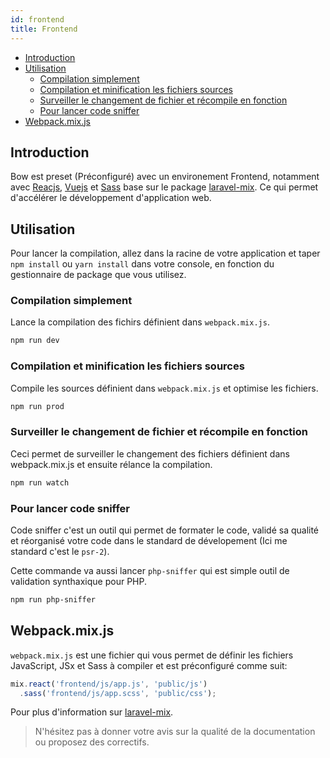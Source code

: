 ```yaml
---
id: frontend
title: Frontend
---
```


- [Introduction](#introduction)
- [Utilisation](#utilisation)
  - [Compilation simplement](#compilation-simplement)
  - [Compilation et minification les fichiers sources](#compilation-et-minification-les-fichiers-sources)
  - [Surveiller le changement de fichier et récompile en fonction](#surveiller-le-changement-de-fichier-et-récompile-en-fonction)
  - [Pour lancer code sniffer](#pour-lancer-code-sniffer)
- [Webpack.mix.js](#webpackmixjs)

## Introduction

Bow est preset (Préconfiguré) avec un environement Frontend, notamment avec [Reacjs](https://reactjs.org), [Vuejs](https://vuejs.org) et [Sass](https://sass-lang.com) base sur le package [laravel-mix](https://laravel-mix.com). Ce qui permet d'accélérer le développement d'application web.

## Utilisation

Pour lancer la compilation, allez dans la racine de votre application et taper `npm install` ou `yarn install` dans votre console, en fonction du gestionnaire de package que vous utilisez.

### Compilation simplement

Lance la compilation des fichirs définient dans `webpack.mix.js`.

```bash
npm run dev
```

### Compilation et minification les fichiers sources

Compile les sources définient dans `webpack.mix.js` et optimise les fichiers.

```bash
npm run prod
```

### Surveiller le changement de fichier et récompile en fonction

Ceci permet de surveiller le changement des fichiers définient dans webpack.mix.js et ensuite rélance la compilation.

```bash
npm run watch
```

### Pour lancer code sniffer

Code sniffer c'est un outil qui permet de formater le code, validé sa qualité et réorganisé votre code dans le standard de dévelopement (Ici me standard c'est le `psr-2`).

Cette commande va aussi lancer `php-sniffer` qui est simple outil de validation synthaxique pour PHP.

```bash
npm run php-sniffer
```

## Webpack.mix.js

`webpack.mix.js` est une fichier qui vous permet de définir les fichiers JavaScript, JSx et Sass à compiler et est préconfiguré comme suit:

```js
mix.react('frontend/js/app.js', 'public/js')
  .sass('frontend/js/app.scss', 'public/css');
```

Pour plus d'information sur [laravel-mix](https://laravel-mix.com/docs/4.0/basic-example).

> N'hésitez pas à donner votre avis sur la qualité de la documentation ou proposez des correctifs.

